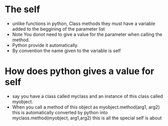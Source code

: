 # The self 

- unlike functions in python, Class methods they must have a variable added to the beggining of the parameter list
- Note You donot need to give a value for the parameter when calling the method.
- Python provide it automatically.
- By convention the name given to the variable is self

# How does python gives a value for self

- say you have a class called myclass and an instance of this class called myobject.
- When you call a method of this object as myobject.method(arg1, arg2) this is automatically converted by python into myclass.method(myobject, arg1,arg2) this is all the special self is about

